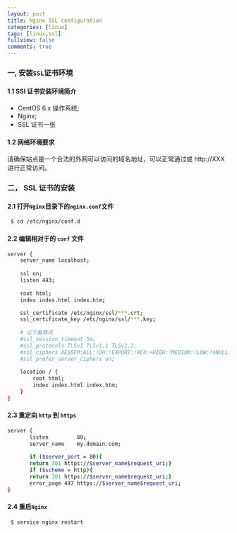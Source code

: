 ```yaml
---
layout: post
title: Nginx SSL configuration
categories: [linux]
tags: [linux,ssl]
fullview: false
comments: true
---
```


### 一, 安装`SSL`证书环境

#### 1.1 SSl 证书安装环境简介
* CentOS 6.x 操作系统;
* Nginx;
* SSL 证书一张

#### 1.2 网络环境要求
请确保站点是一个合法的外网可以访问的域名地址，可以正常通过或 http://XXX 进行正常访问。

### 二， SSL 证书的安装
#### 2.1 打开`Nginx`目录下的`nginx.conf`文件
```sh
 $ cd /etc/nginx/conf.d
```
   
#### 2.2 编辑相对于的 `conf` 文件
   

```sh
server {  
    server_name localhost; 
    
    ssl on;
    listen 443;
    
    root html;
    index index.html index.htm;

    ssl_certificate /etc/nginx/ssl/***.crt;
    ssl_certificate_key /etc/nginx/ssl/***.key;
    
    # 以下看情况
    #ssl_session_timeout 5m;
    #ssl_protocols TLSv1 TLSv1.1 TLSv1.2;
    #ssl_ciphers AESGCM:ALL:!DH:!EXPORT:!RC4:+HIGH:!MEDIUM:!LOW:!aNULL:!eNULL; 
    #ssl_prefer_server_ciphers on;
    
    location / {
        root html;
        index index.html index.htm; 
    }
}
```

#### 2.3 重定向 `http` 到 `https`
```sh
server {
       listen         80;
       server_name    my.domain.com;
              
       if ($server_port = 80){ 
       return 301 https://$server_name$request_uri;} 
       if ($scheme = http){ 
       return 301 https://$server_name$request_uri;} 
       error_page 497 https://$server_name$request_uri;
}
```

#### 2.4 重启`Nginx`

```sh
 $ service nginx restart
```